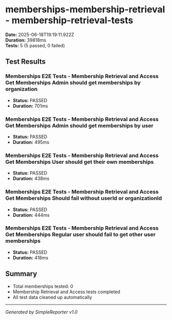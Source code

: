 # memberships-membership-retrieval - membership-retrieval-tests

**Date:** 2025-06-18T19:19:11.922Z  
**Duration:** 39818ms  
**Tests:** 5 (5 passed, 0 failed)

## Test Results


### Memberships E2E Tests - Membership Retrieval and Access Get Memberships Admin should get memberships by organization
- **Status:** PASSED
- **Duration:** 701ms



### Memberships E2E Tests - Membership Retrieval and Access Get Memberships Admin should get memberships by user
- **Status:** PASSED
- **Duration:** 495ms



### Memberships E2E Tests - Membership Retrieval and Access Get Memberships User should get their own memberships
- **Status:** PASSED
- **Duration:** 438ms



### Memberships E2E Tests - Membership Retrieval and Access Get Memberships Should fail without userId or organizationId
- **Status:** PASSED
- **Duration:** 444ms



### Memberships E2E Tests - Membership Retrieval and Access Get Memberships Regular user should fail to get other user memberships
- **Status:** PASSED
- **Duration:** 418ms



## Summary

- Total memberships tested: 0
- Membership Retrieval and Access tests completed
- All test data cleaned up automatically

---
*Generated by SimpleReporter v1.0*
